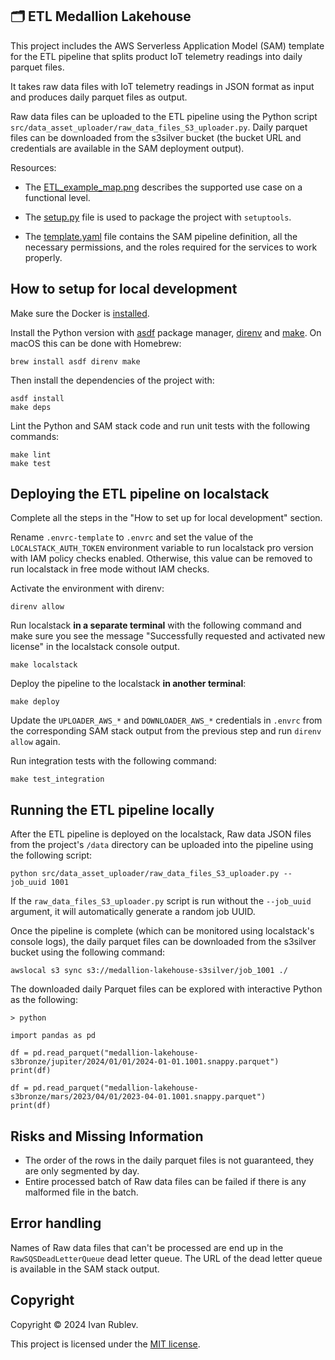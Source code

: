 ## 🗂️ ETL Medallion Lakehouse

This project includes the AWS Serverless Application Model (SAM) template for the ETL pipeline that splits product IoT telemetry readings into daily parquet files.

It takes raw data files with IoT telemetry readings in JSON format as input and produces daily parquet files as output.

Raw data files can be uploaded to the ETL pipeline using the Python script `src/data_asset_uploader/raw_data_files_S3_uploader.py`. Daily parquet files can be downloaded from the s3silver bucket (the bucket URL and credentials are available in the SAM deployment output).

Resources:

* The [ETL_example_map.png](ETL_example_map.png) describes the supported use case on a functional level.

* The [setup.py](setup.py) file is used to package the project with `setuptools`.

* The [template.yaml](template.yaml) file contains the SAM pipeline definition, all the necessary permissions, and the roles required for the services to work properly.


## How to setup for local development

Make sure the Docker is [installed](https://docs.docker.com/desktop/install/mac-install/).

Install the Python version with [asdf](https://asdf-vm.com/guide/getting-started.html) package manager,
[direnv](https://direnv.net/docs/installation.html) and [make](https://www.gnu.org/software/make/manual/make.html).
On macOS this can be done with Homebrew:

```
brew install asdf direnv make
```

Then install the dependencies of the project with:

```
asdf install
make deps
```

Lint the Python and SAM stack code and run unit tests with the following commands:

```
make lint
make test
```


## Deploying the ETL pipeline on localstack

Complete all the steps in the "How to set up for local development" section.

Rename `.envrc-template` to `.envrc` and set the value of the `LOCALSTACK_AUTH_TOKEN` environment variable 
to run localstack pro version with IAM policy checks enabled. Otherwise, this value can be removed 
to run localstack in free mode without IAM checks.

Activate the environment with direnv:

```
direnv allow
```

Run localstack **in a separate terminal** with the following command and make sure you see the message 
"Successfully requested and activated new license" in the localstack console output.

```
make localstack
```

Deploy the pipeline to the localstack **in another terminal**:

```
make deploy
```

Update the `UPLOADER_AWS_*` and `DOWNLOADER_AWS_*` credentials in `.envrc` from the corresponding SAM stack output
from the previous step and run `direnv allow` again.

Run integration tests with the following command:

```
make test_integration
```


## Running the ETL pipeline locally

After the ETL pipeline is deployed on the localstack, Raw data JSON files from the project's `/data` 
directory can be uploaded into the pipeline using the following script:

```
python src/data_asset_uploader/raw_data_files_S3_uploader.py --job_uuid 1001
```

If the `raw_data_files_S3_uploader.py` script is run without the `--job_uuid` argument, 
it will automatically generate a random job UUID.

Once the pipeline is complete (which can be monitored using localstack's console logs),
the daily parquet files can be downloaded from the s3silver bucket using the following command:

```
awslocal s3 sync s3://medallion-lakehouse-s3silver/job_1001 ./
```

The downloaded daily Parquet files can be explored with interactive Python as the following:

```
> python

import pandas as pd

df = pd.read_parquet("medallion-lakehouse-s3bronze/jupiter/2024/01/01/2024-01-01.1001.snappy.parquet")
print(df)

df = pd.read_parquet("medallion-lakehouse-s3bronze/mars/2023/04/01/2023-04-01.1001.snappy.parquet")
print(df)
```


## Risks and Missing Information

* The order of the rows in the daily parquet files is not guaranteed, they are only segmented by day.
* Entire processed batch of Raw data files can be failed if there is any malformed file in the batch.

## Error handling

Names of Raw data files that can't be processed are end up in the `RawSQSDeadLetterQueue` dead letter queue.
The URL of the dead letter queue is available in the SAM stack output.


## Copyright

Copyright © 2024 Ivan Rublev.

This project is licensed under the [MIT license](https://github.com/IvanRublev/Domo/blob/master/LICENSE.md).
